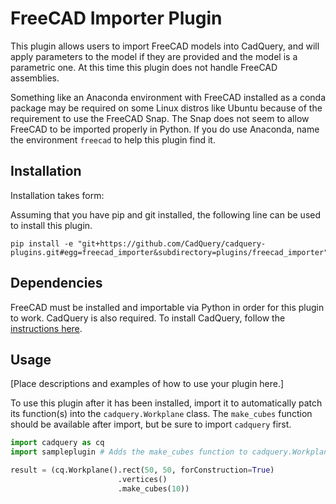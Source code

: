 # FreeCAD Importer Plugin

This plugin allows users to import FreeCAD models into CadQuery, and will apply parameters to the model if they are provided and the model is a parametric one. At this time this plugin does not handle FreeCAD assemblies.

Something like an Anaconda environment with FreeCAD installed as a conda package may be required on some Linux distros like Ubuntu because of the requirement to use the FreeCAD Snap. The Snap does not seem to allow FreeCAD to be imported properly in Python. If you do use Anaconda, name the environment `freecad` to help this plugin find it.

## Installation

Installation takes form:

Assuming that you have pip and git installed, the following line can be used to install this plugin.

```
pip install -e "git+https://github.com/CadQuery/cadquery-plugins.git#egg=freecad_importer&subdirectory=plugins/freecad_importer"
```

## Dependencies

FreeCAD must be installed and importable via Python in order for this plugin to work. CadQuery is also required. To install CadQuery, follow the [instructions here](https://cadquery.readthedocs.io/en/latest/installation.html).

## Usage

[Place descriptions and examples of how to use your plugin here.]

To use this plugin after it has been installed, import it to automatically patch its function(s) into the `cadquery.Workplane` class. The `make_cubes` function should be available after import, but be sure to import `cadquery` first.

```python
import cadquery as cq
import sampleplugin # Adds the make_cubes function to cadquery.Workplane

result = (cq.Workplane().rect(50, 50, forConstruction=True)
                        .vertices()
                        .make_cubes(10))
```
